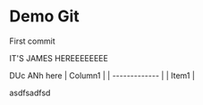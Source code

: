 # Demo Git

First commit 

IT'S JAMES HEREEEEEEEE

DUc ANh here
| Column1 |
| ------------- |
| Item1 |


asdfsadfsd
